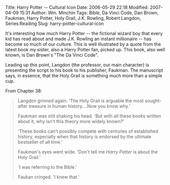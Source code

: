Title: Harry Potter -- Cultural Icon
Date: 2006-05-29 22:18
Modified: 2007-04-09 15:31
Author: Wm. Minchin
Tags: Bible, Da Vinci Code, Dan Brown, Faukman, Harry Potter, Holy Grail, J.K. Rowling, Robert Langdon, Series:Reading
Slug: harry-potter-cultural-icon

It's interesting how much Harry Potter -- the fictional wizard boy that
every kid has read about and made J.K. Rowling an instant millionaire --
has become so much of our culture. This is well illustrated by a quote
from the latest book my sister, also a Harry Potter fan, picked up. This
book, also well known, is Dan Brown's "The Da Vinci Code".

Leading up this point, Langdon (the professor, our main character) is
presenting the script to his book to his publisher, Faukman. The
manuscript says, in essence, that the Holy Grail is something much more
than a simple cup.

From Chapter 38:

> Langdon grinned again. 'The Holy Grail is arguable the most
> sought-after treasure in human history....Now you know why.'
>
> Faukman was still shaking his head. 'But with all these books written
> about it, why isn't this theory more widely known?'
>
> 'These books can't possibly compete with centuries of established
> history, especially when that history is endorsed by the ultimate
> bestseller of all time.'
>
> Faukman's eyes went wide. 'Don't tell me *Harry Potter* is about the
> Holy Grail.'
>
> 'I was referring to the Bible.'
>
> Faukan cringed. 'I knew that.'
